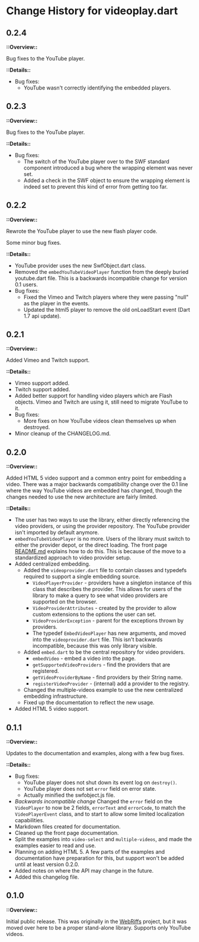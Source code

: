 # Change History for videoplay.dart


## 0.2.4

**::Overview::**

Bug fixes to the YouTube player.

**::Details::**

* Bug fixes:
    * YouTube wasn't correctly identifying the embedded players.


## 0.2.3

**::Overview::**

Bug fixes to the YouTube player.

**::Details::**

* Bug fixes:
    * The switch of the YouTube player over to the SWF standard component
      introduced a bug where the wrapping element was never set.
    * Added a check in the SWF object to ensure the wrapping element is indeed
      set to prevent this kind of error from getting too far.

## 0.2.2

**::Overview::**

Rewrote the YouTube player to use the new flash player code.

Some minor bug fixes.

**::Details::**

* YouTube provider uses the new SwfObject.dart class.
* Removed the `embedYouTubeVideoPlayer` function from the deeply buried
  youtube.dart file.  This is a backwards incompatible change for version 0.1
  users.
* Bug fixes:
    * Fixed the Vimeo and Twitch players where they were passing "null" as the
      player in the events.
    * Updated the html5 player to remove the old onLoadStart event (Dart 1.7
      api update).

## 0.2.1

**::Overview::**

Added Vimeo and Twitch support.

**::Details::**

* Vimeo support added.
* Twitch support added.
* Added better support for handling video players which are Flash objects.
  Vimeo and Twitch are using it, still need to migrate YouTube to it.
* Bug fixes:
    * More fixes on how YouTube videos clean themselves up when destroyed.
* Minor cleanup of the CHANGELOG.md.

## 0.2.0

**::Overview::**

Added HTML 5 video support and a common entry point for embedding
a video.  There was a major backwards compatibility change over the 0.1 line
where the way YouTube videos are embedded has changed, though the changes needed
to use the new architecture are fairly limited.

**::Details::**

* The user has two ways to use the library, either directly referencing the
  video providers, or using the provider repository.  The YouTube provider
  isn't imported by default anymore.
* `embedYouTubeVideoPlayer` is no more.  Users of the library must switch to
  either the provider depot, or the direct loading.  The front page
  [README.md](README.md) explains how to do this.  This is because of the
  move to a standardized approach to video provider setup.
* Added centralized embedding.
    * Added the `videoprovider.dart` file to contain classes and typedefs
      required to support a single embedding source.
        * `VideoPlayerProvider` - providers have a singleton instance of this
          class that describes the provider.  This allows for users of the
          library to make a query to see what video providers are supported on
          the browser.
        * `VideoProviderAttributes` - created by the provider to allow custom
          extensions to the options the user can set.
        * `VideoProviderException` - parent for the exceptions thrown by
          providers.
        * The typedef `EmbedVideoPlayer` has new arguments, and moved into the
          `videoprovider.dart` file.  This isn't backwards incompatible, because
          this was only library visible.
    * Added `embed.dart` to be the central repository for video providers.
        * `embedVideo` - embed a video into the page.
        * `getSupportedVideoProviders` - find the providers that are registered.
        * `getVideoProviderByName` - find providers by their String name.
        * `registerVideoProvider` - (internal) add a provider to the registry.
    * Changed the multiple-videos example to use the new centralized embedding
      infrastructure.
    * Fixed up the documentation to reflect the new usage.
* Added HTML 5 video support.


## 0.1.1

**::Overview::**

Updates to the documentation and examples, along with a few bug fixes.

**::Details::**

* Bug fixes:
    * YouTube player does not shut down its event log on `destroy()`.
    * YouTube player does not set `error` field on error state.
    * Actually minified the swfobject.js file.
* *Backwards incompatible change* Changed the `error` field on the
  `VideoPlayer` to now be 2 fields,  `errorText` and `errorCode`, to match the
  `VideoPlayerEvent` class, and to start to allow some limited localization
  capabilities.
* Markdown files created for documentation.
* Cleaned up the front page documentation.
* Split the examples into `video-select` and `multiple-videos`, and made
  the examples easier to read and use.
* Planning on adding HTML 5.  A few parts of the examples and documentation
  have preparation for this, but support won't be added until at least version
  0.2.0.
* Added notes on where the API may change in the future.
* Added this changelog file.


## 0.1.0

**::Overview::**

Initial public release.  This was originally in the
[WebRiffs](https://github.com/groboclown/webriffs) project, but it was moved
over here to be a proper stand-alone library.  Supports only YouTube videos.
